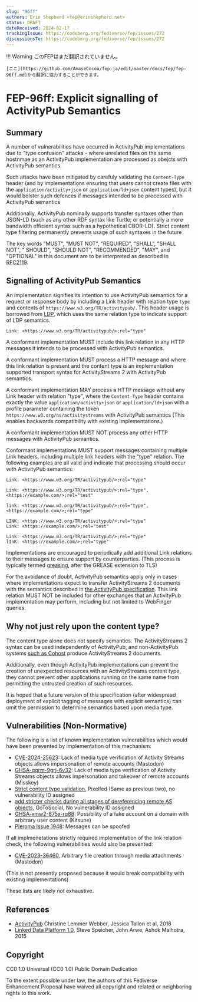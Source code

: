 ```yaml
---
slug: "96ff"
authors: Erin Shepherd <fep@erinshepherd.net>
status: DRAFT
dateReceived: 2024-02-17
trackingIssue: https://codeberg.org/fediverse/fep/issues/272
discussionsTo: https://codeberg.org/fediverse/fep/issues/272
---
```

!!! Warning
    このFEPはまだ翻訳されていません。

    [ここ](https://github.com/AmaseCocoa/fep-ja/edit/master/docs/fep/fep-96ff.md)から翻訳に協力することができます。
# FEP-96ff: Explicit signalling of ActivityPub Semantics
## Summary
A number of vulnerabilities have occurred in ActivityPub implementations due to
"type confusion" attacks - where unrelated files on the same hostnmae as an ActivityPub
implementation are processed as obejcts with ActivityPub semantics. 

Such attacks have been mitigated by carefuly validating the `Content-Type` header (and
by implementations ensuring that users cannot create files with the `application/activity+json`
or `application/ld+json` content types), but it would bolster such defences if messages
intended to be processed with ActivityPub semantics 

Additionally, ActivityPub nominally supports transfer syntaxes other than JSON-LD (such
as any other RDF syntax like Turtle; or potentially a more bandwidth efficient syntax such
as a hypothetical CBOR-LD). Strict content type filtering permanently prevents usage of 
such syntaxes in the future

The key words "MUST", "MUST NOT", "REQUIRED", "SHALL", "SHALL NOT", " SHOULD", 
"SHOULD NOT", "RECOMMENDED", "MAY", and "OPTIONAL" in this document are to be interpreted as 
described in [RFC2119][RFC2119]. 

## Signalling of ActivityPub Semantics
An implementation signifies its intention to use ActivityPub semantics for a request
or response body by including a Link header with relation type `type` and contents
of `https://www.w3.org/TR/activitypub/`. This header usage is borrowed from [LDP][LDP],
which uses the same relation type to indicate support of LDP semantics.

```
Link: <https://www.w3.org/TR/activitypub/>;rel="type"
```

A conformant implementation MUST include this link relation in any HTTP messages it
intends to be processed with ActivityPub semantics.

A conformant implementation MUST process a HTTP message and where this link relation 
is present and the content type is an implementation supported transport syntax for 
ActivityStreams 2 with ActivityPub semantics.

A conformant implementation MAY process a HTTP message without any Link header with
relation "type", where the `Content-Type` header contains exactly the value 
`application/activity+json` or `application/ld+json` with a profile parameter 
containing the token `https://www.w3.org/ns/activitystreams` with ActivityPub
semantics (This enables backwards compatibility with existing implementations.)

A conformant implementation MUST NOT process any other HTTP messages with ActivityPub 
semantics.

Conformant implementations MUST support messages containing multiple Link headers, 
including multiple link headers with the "type" relation. The following examples 
are all valid and indicate that processing should occur with ActivityPub semantics:

```
Link: <https://www.w3.org/TR/activitypub/>;rel="type"

Link: <https://www.w3.org/TR/activitypub/>;rel="type", <https://example.com/>;rel="test"

link: <https://www.w3.org/TR/activitypub/>;rel="type", <https://example.com/>;rel="type"

LINK: <https://www.w3.org/TR/activitypub/>;rel="type"
Link: <https://example.com/>;rel="test"

Link: <https://www.w3.org/TR/activitypub/>;rel="type"
lInK: <https://example.com/>;rel="type"
```

Implementations are encouraged to periodically add additional Link relations to their
messages to ensure support by counterparties. (This process is typically termed
[greasing](https://www.rfc-editor.org/rfc/rfc8701.html), after the GREASE extension
to TLS)

For the avoidance of doubt, ActivityPub semantics apply only in cases where 
implementations expect to transfer ActivityStreams 2 documents with the semantics
described in [the ActivityPub specification][AP]. This link relation MUST NOT be
included for other exchanges that an ActivityPub implementation may perform, 
including but not limited to WebFinger queries.

## Why not just rely upon the content type?
The content type alone does not specify semantics. The ActivityStreams 2 syntax
can be used independently of ActivityPub, and non-ActivityPub systems
[such as Cohost](https://cohost.org/jkap/post/1249642-how-i-message-detects)
produce ActivityStreams 2 documents.

Additionally, even though ActivityPub implementations can prevent the creation
of unexpected resources with an ActivityStreams content type, they cannot prevent
other applications running on the same name from permitting the untrusted
creation of such resources. 

It is hoped that a future version of this specification (after widespread deployment
of explicit tagging of messages with explicit semantics) can omit the permission
to determine semantics based upon media type.

## Vulnerabilities (Non-Normative)
The following is a list of known implementation vulnerabilities which would have
been prevented by implementation of this mechanism:

* [CVE-2024-25623](https://github.com/mastodon/mastodon/security/advisories/GHSA-jhrq-qvrm-qr36): 
  Lack of media type verification of Activity Streams objects allows impersonation of remote accounts (Mastodon)
* [GHSA-qqrm-9grj-6v32](https://github.com/misskey-dev/misskey/security/advisories/GHSA-qqrm-9grj-6v32): 
  Lack of media type verification of Activity Streams objects allows impersonation and takeover of remote accounts (Misskey)
* [Strict content type validation](https://github.com/pixelfed/pixelfed/commit/1232cfc8), Pixelfed (Same as previous two), no vulnerability ID assigned
* [add stricter checks during all stages of dereferencing remote AS objects](https://github.com/superseriousbusiness/gotosocial/pull/2639), GoToSocial, No vulnerability ID assigned
* [GHSA-xmw2-875x-rq88](https://github.com/kitsune-soc/kitsune/security/advisories/GHSA-xmw2-875x-rq88):
  Possibility of a fake account on a domain with arbitrary user content (Kitsune)
* [Pleroma Issue 1948](https://git.pleroma.social/pleroma/pleroma/-/issues/1948#note_67278):
  Messages can be spoofed

If all implmenetations strictly required implementation of the link relation check, 
the following vulnerabilities would also be prevented:

* [CVE-2023-36460](https://github.com/mastodon/mastodon/security/advisories/GHSA-9928-3cp5-93fm), 
Arbitrary file creation through media attachments (Mastodon)

(This is not presently proposed because it would break compatibility with existing implementations)

These lists are likely not exhaustive.

## References
- [ActivityPub][AP] Christine Lemmer Webber, Jessica Tallon et al, 2018
- [Linked Data Platform 1.0][LDP], Steve Speicher, John Arwe, Ashok Malhotra, 2015

## Copyright
CC0 1.0 Universal (CC0 1.0) Public Domain Dedication

To the extent possible under law, the authors of this Fediverse Enhancement Proposal have waived all copyright and related or neighboring rights to this work.


[AP]: https://www.w3.org/TR/activitypub/
[LDP]: https://www.w3.org/TR/ldp/
[RFC2119]: https://www.w3.org/TR/activitystreams-core/#bib-RFC2119
